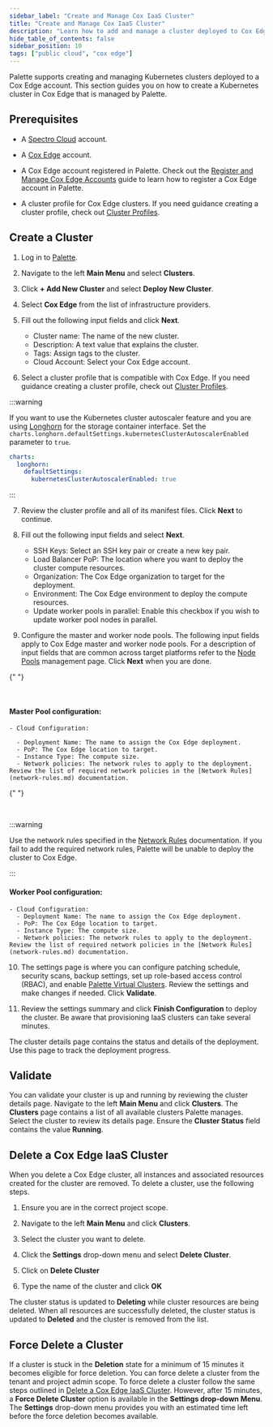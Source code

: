 ```yaml
---
sidebar_label: "Create and Manage Cox IaaS Cluster"
title: "Create and Manage Cox IaaS Cluster"
description: "Learn how to add and manage a cluster deployed to Cox Edge."
hide_table_of_contents: false
sidebar_position: 10
tags: ["public cloud", "cox edge"]
---
```


Palette supports creating and managing Kubernetes clusters deployed to a Cox Edge account. This section guides you on
how to create a Kubernetes cluster in Cox Edge that is managed by Palette.

## Prerequisites

- A [Spectro Cloud](https://console.spectrocloud.com) account.

- A [Cox Edge](https://portal.coxedge.com/login) account.

- A Cox Edge account registered in Palette. Check out the
  [Register and Manage Cox Edge Accounts](add-cox-edge-accounts.md) guide to learn how to register a Cox Edge account in
  Palette.

- A cluster profile for Cox Edge clusters. If you need guidance creating a cluster profile, check out
  [Cluster Profiles](../../../profiles/cluster-profiles/cluster-profiles.md).

## Create a Cluster

1.  Log in to [Palette](https://console.spectrocloud.com).

2.  Navigate to the left **Main Menu** and select **Clusters**.

3.  Click **+ Add New Cluster** and select **Deploy New Cluster**.

4.  Select **Cox Edge** from the list of infrastructure providers.

5.  Fill out the following input fields and click **Next**.

    - Cluster name: The name of the new cluster.
    - Description: A text value that explains the cluster.
    - Tags: Assign tags to the cluster.
    - Cloud Account: Select your Cox Edge account.

6.  Select a cluster profile that is compatible with Cox Edge. If you need guidance creating a cluster profile, check
    out [Cluster Profiles](../../../profiles/cluster-profiles/cluster-profiles.md).

:::warning

If you want to use the Kubernetes cluster autoscaler feature and you are using
[Longhorn](../../../integrations/longhorn.md) for the storage container interface. Set the
`charts.longhorn.defaultSettings.kubernetesClusterAutoscalerEnabled` parameter to `true`.

```yaml
charts:
  longhorn:
    defaultSettings:
      kubernetesClusterAutoscalerEnabled: true
```

:::

7. Review the cluster profile and all of its manifest files. Click **Next** to continue.

8. Fill out the following input fields and select **Next**.

   - SSH Keys: Select an SSH key pair or create a new key pair.
   - Load Balancer PoP: The location where you want to deploy the cluster compute resources.
   - Organization: The Cox Edge organization to target for the deployment.
   - Environment: The Cox Edge environment to deploy the compute resources.
   - Update worker pools in parallel: Enable this checkbox if you wish to update worker pool nodes in parallel.

9. Configure the master and worker node pools. The following input fields apply to Cox Edge master and worker node
   pools. For a description of input fields that are common across target platforms refer to the
   [Node Pools](../../cluster-management/node-pool.md) management page. Click **Next** when you are done.

{" "}

<br />

#### Master Pool configuration:

    - Cloud Configuration:

      - Deployment Name: The name to assign the Cox Edge deployment.
      - PoP: The Cox Edge location to target.
      - Instance Type: The compute size.
      - Network policies: The network rules to apply to the deployment. Review the list of required network policies in the [Network Rules](network-rules.md) documentation.

{" "}

<br />

:::warning

Use the network rules specified in the [Network Rules](network-rules.md) documentation. If you fail to add the required
network rules, Palette will be unable to deploy the cluster to Cox Edge.

:::

#### Worker Pool configuration:

    - Cloud Configuration:
      - Deployment Name: The name to assign the Cox Edge deployment.
      - PoP: The Cox Edge location to target.
      - Instance Type: The compute size.
      - Network policies: The network rules to apply to the deployment. Review the list of required network policies in the [Network Rules](network-rules.md) documentation.

10. The settings page is where you can configure patching schedule, security scans, backup settings, set up role-based
    access control (RBAC), and enable
    [Palette Virtual Clusters](../../../devx/palette-virtual-clusters/palette-virtual-clusters.md). Review the settings
    and make changes if needed. Click **Validate**.

11. Review the settings summary and click **Finish Configuration** to deploy the cluster. Be aware that provisioning
    IaaS clusters can take several minutes.

The cluster details page contains the status and details of the deployment. Use this page to track the deployment
progress.

## Validate

You can validate your cluster is up and running by reviewing the cluster details page. Navigate to the left **Main
Menu** and click **Clusters**. The **Clusters** page contains a list of all available clusters Palette manages. Select
the cluster to review its details page. Ensure the **Cluster Status** field contains the value **Running**.

## Delete a Cox Edge IaaS Cluster

When you delete a Cox Edge cluster, all instances and associated resources created for the cluster are removed. To
delete a cluster, use the following steps.

1. Ensure you are in the correct project scope.

2. Navigate to the left **Main Menu** and click **Clusters**.

3. Select the cluster you want to delete.

4. Click the **Settings** drop-down menu and select **Delete Cluster**.

5. Click on **Delete Cluster**

6. Type the name of the cluster and click **OK**

The cluster status is updated to **Deleting** while cluster resources are being deleted. When all resources are
successfully deleted, the cluster status is updated to **Deleted** and the cluster is removed from the list.

## Force Delete a Cluster

If a cluster is stuck in the **Deletion** state for a minimum of 15 minutes it becomes eligible for force deletion. You
can force delete a cluster from the tenant and project admin scope. To force delete a cluster follow the same steps
outlined in [Delete a Cox Edge IaaS Cluster](#delete-a-cox-edge-iaas-cluster). However, after 15 minutes, a **Force
Delete Cluster** option is available in the **Settings drop-down Menu**. The **Settings** drop-down menu provides you
with an estimated time left before the force deletion becomes available.
